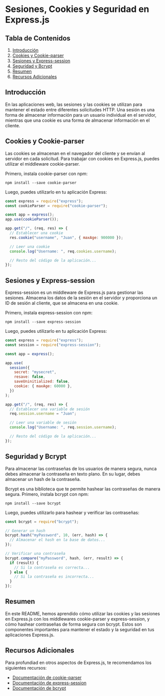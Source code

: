 # Sesiones, Cookies y Seguridad en Express.js

## Tabla de Contenidos

1. [Introducción](#introducción)
2. [Cookies y Cookie-parser](#cookies-y-cookie-parser)
3. [Sesiones y Express-session](#sesiones-y-express-session)
4. [Seguridad y Bcrypt](#seguridad-y-bcrypt)
5. [Resumen](#Resumen)
6. [Recursos Adicionales](#recursos-adicionales)

## Introducción

En las aplicaciones web, las sesiones y las cookies se utilizan para mantener el estado entre diferentes solicitudes HTTP. Una sesión es una forma de almacenar información para un usuario individual en el servidor, mientras que una cookie es una forma de almacenar información en el cliente.

## Cookies y Cookie-parser

Las cookies se almacenan en el navegador del cliente y se envían al servidor en cada solicitud. Para trabajar con cookies en Express.js, puedes utilizar el middleware cookie-parser.

Primero, instala cookie-parser con npm:

```
npm install --save cookie-parser
```

Luego, puedes utilizarlo en tu aplicación Express:

```javascript
const express = require("express");
const cookieParser = require("cookie-parser");

const app = express();
app.use(cookieParser());

app.get("/", (req, res) => {
  // Establecer una cookie
  res.cookie("username", "Juan", { maxAge: 900000 });

  // Leer una cookie
  console.log("Username: ", req.cookies.username);

  // Resto del código de la aplicación...
});
```

## Sesiones y Express-session

Express-session es un middleware de Express.js para gestionar las sesiones. Almacena los datos de la sesión en el servidor y proporciona un ID de sesión al cliente, que se almacena en una cookie.

Primero, instala express-session con npm:

```
npm install --save express-session
```

Luego, puedes utilizarlo en tu aplicación Express:

```javascript
const express = require("express");
const session = require("express-session");

const app = express();

app.use(
  session({
    secret: "mysecret",
    resave: false,
    saveUninitialized: false,
    cookie: { maxAge: 60000 },
  })
);

app.get("/", (req, res) => {
  // Establecer una variable de sesión
  req.session.username = "Juan";

  // Leer una variable de sesión
  console.log("Username: ", req.session.username);

  // Resto del código de la aplicación...
});
```

## Seguridad y Bcrypt

Para almacenar las contraseñas de los usuarios de manera segura, nunca debes almacenar la contraseña en texto plano. En su lugar, debes almacenar un hash de la contraseña.

Bcrypt es una biblioteca que te permite hashear las contraseñas de manera segura. Primero, instala bcrypt con npm:

```
npm install --save bcrypt
```

Luego, puedes utilizarlo para hashear y verificar las contraseñas:

```javascript
const bcrypt = require("bcrypt");

// Generar un hash
bcrypt.hash("myPassword", 10, (err, hash) => {
  // Almacenar el hash en la base de datos...
});

// Verificar una contraseña
bcrypt.compare("myPassword", hash, (err, result) => {
  if (result) {
    // Si la contraseña es correcta...
  } else {
    // Si la contraseña es incorrecta...
  }
});
```

## Resumen

En este README, hemos aprendido cómo utilizar las cookies y las sesiones en Express.js con los middlewares cookie-parser y express-session, y cómo hashear contraseñas de forma segura con bcrypt. Estos son componentes importantes para mantener el estado y la seguridad en tus aplicaciones Express.js.

## Recursos Adicionales

Para profundiad en otros aspectos de Express.js, te recomendamos los siguientes recursos:

- [Documentación de cookie-parser](https://www.npmjs.com/package/cookie-parser)
- [Documentación de express-session](https://www.npmjs.com/package/express-session)
- [Documentación de bcrypt](https://www.npmjs.com/package/bcrypt)
